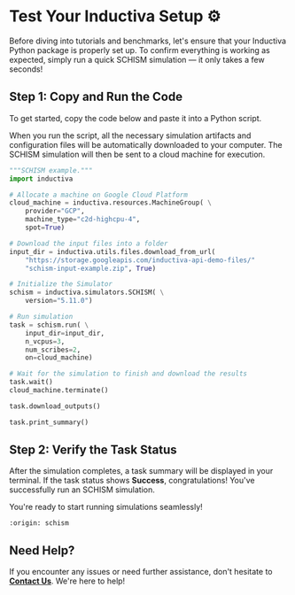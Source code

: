 # Test Your Inductiva Setup ⚙️
Before diving into tutorials and benchmarks, let's ensure that your Inductiva Python package is properly set up. To confirm everything is working as expected, simply run a quick SCHISM simulation — it only takes a few seconds!

## Step 1: Copy and Run the Code
To get started, copy the code below and paste it into a Python script.

When you run the script, all the necessary simulation artifacts and configuration files will be automatically downloaded to your computer. The SCHISM simulation will then be sent to a cloud machine for execution.

```python
"""SCHISM example."""
import inductiva

# Allocate a machine on Google Cloud Platform
cloud_machine = inductiva.resources.MachineGroup( \
    provider="GCP",
    machine_type="c2d-highcpu-4",
    spot=True)

# Download the input files into a folder
input_dir = inductiva.utils.files.download_from_url(
    "https://storage.googleapis.com/inductiva-api-demo-files/"
    "schism-input-example.zip", True)

# Initialize the Simulator
schism = inductiva.simulators.SCHISM( \
    version="5.11.0")

# Run simulation 
task = schism.run( \
    input_dir=input_dir,
    n_vcpus=3,
    num_scribes=2,
    on=cloud_machine)

# Wait for the simulation to finish and download the results
task.wait()
cloud_machine.terminate()

task.download_outputs()

task.print_summary()
```

## Step 2: Verify the Task Status
After the simulation completes, a task summary will be displayed in your terminal. If the task status shows **Success**, congratulations! You've successfully run an SCHISM simulation.

You're ready to start running simulations seamlessly!

```{banner_small}
:origin: schism
```

## Need Help?
If you encounter any issues or need further assistance, don't hesitate to [**Contact Us**](mailto:support@inductiva.ai). We're here to help!
